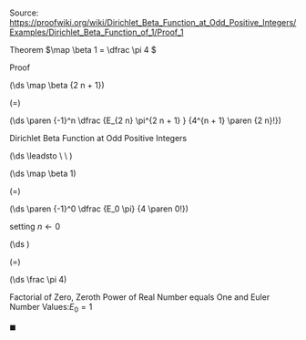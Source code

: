 # 

Source: https://proofwiki.org/wiki/Dirichlet_Beta_Function_at_Odd_Positive_Integers/Examples/Dirichlet_Beta_Function_of_1/Proof_1

Theorem
$\map \beta 1 = \dfrac \pi 4 $


Proof













\(\ds \map \beta {2 n + 1}\)

\(=\)







\(\ds \paren {-1}^n \dfrac {E_{2 n} \pi^{2 n + 1} } {4^{n + 1} \paren {2 n}!}\)





Dirichlet Beta Function at Odd Positive Integers








\(\ds \leadsto \ \ \)





\(\ds \map \beta 1\)

\(=\)







\(\ds \paren {-1}^0 \dfrac {E_0 \pi} {4 \paren 0!}\)





setting $n \gets 0$














\(\ds \)

\(=\)







\(\ds \frac \pi 4\)





Factorial of Zero, Zeroth Power of Real Number equals One and Euler Number Values:$E_0 = 1$



$\blacksquare$





